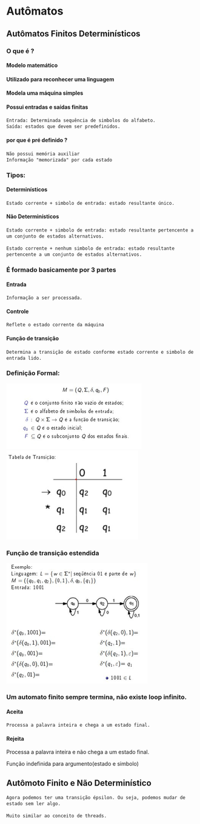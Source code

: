 # Autômatos

## Autômatos Finitos Determinísticos

### O que é ?

#### Modelo matemático

#### Utilizado para reconhecer uma linguagem

#### Modela uma máquina simples

#### Possui entradas e saídas finitas

    Entrada: Determinada sequência de simbolos do alfabeto.
    Saída: estados que devem ser predefinidos.

#### por que é pré definido ?

    Não possui memória auxiliar
    Informação "memorizada" por cada estado

### Tipos:

#### Determinísticos

    Estado corrente + simbolo de entrada: estado resultante único.

#### Não Determinísticos

    Estado corrente + simbolo de entrada: estado resultante pertencente a um conjunto de estados alternativos.

    Estado corrente + nenhum simbolo de entrada: estado resultante pertencente a um conjunto de estados alternativos.

### É formado basicamente por 3 partes

#### Entrada

    Informação a ser processada.

#### Controle

    Reflete o estado corrente da máquina

#### Função de transição

    Determina a transição de estado conforme estado corrente e simbolo de entrada lido.

### Definição Formal:

<img src="https://github.com/lucasfs1007/Compiladores/blob/1338bfa502a68ed006bed981c697f9abe1e7e6e5/docs/Caderno/Caderno1/Imagens/photo1711965680.jpeg" alt="Formula" />

<img src="https://github.com/lucasfs1007/Compiladores/blob/1338bfa502a68ed006bed981c697f9abe1e7e6e5/docs/Caderno/Caderno1/Imagens/photo1711965680%20(1).jpeg" alt="Tabela verdade" />



### Função de transição estendida

<img src="https://github.com/lucasfs1007/Compiladores/blob/1338bfa502a68ed006bed981c697f9abe1e7e6e5/docs/Caderno/Caderno1/Imagens/photo1711965680%20(2).jpeg" alt="Consumo palavra" />

### Um  automato finito sempre termina, não existe loop infinito.

#### Aceita

    Processa a palavra inteira e chega a um estado final.

#### Rejeita

   Processa a palavra inteira e não chega a um estado final.
   
  Função indefinida para argumento(estado e simbolo)

## Autômoto Finito e Não Determinístico 

    Agora podemos ter uma transição épsilon. Ou seja, podemos mudar de estado sem ler algo.

    Muito similar ao conceito de threads.


